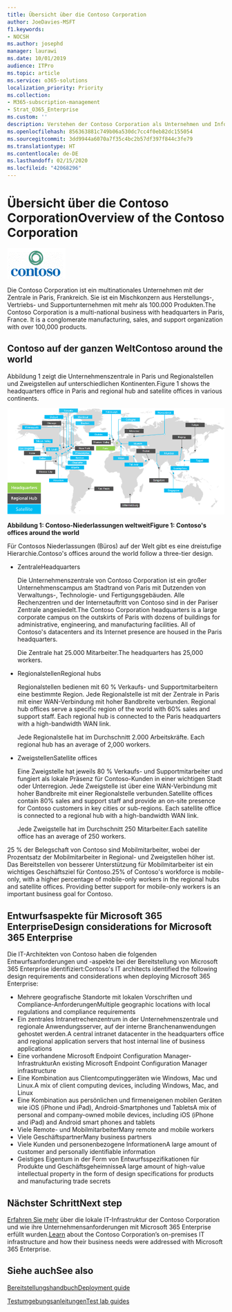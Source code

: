 ```yaml
---
title: Übersicht über die Contoso Corporation
author: JoeDavies-MSFT
f1.keywords:
- NOCSH
ms.author: josephd
manager: laurawi
ms.date: 10/01/2019
audience: ITPro
ms.topic: article
ms.service: o365-solutions
localization_priority: Priority
ms.collection:
- M365-subscription-management
- Strat_O365_Enterprise
ms.custom: ''
description: Verstehen der Contoso Corporation als Unternehmen und Informationen zu der mehrstufigen Struktur ihrer weltweiten Büros.
ms.openlocfilehash: 856363881c749b06a530dc7cc4f0eb82dc155054
ms.sourcegitcommit: 3dd9944a6070a7f35c4bc2b57df397f844c3fe79
ms.translationtype: HT
ms.contentlocale: de-DE
ms.lasthandoff: 02/15/2020
ms.locfileid: "42068296"
---
```

# <a name="overview-of-the-contoso-corporation"></a><span data-ttu-id="1345d-103">Übersicht über die Contoso Corporation</span><span class="sxs-lookup"><span data-stu-id="1345d-103">Overview of the Contoso Corporation</span></span>

![Die Contoso Corporation](../media/contoso-overview/contoso-icon.png)

<span data-ttu-id="1345d-p101">Die Contoso Corporation ist ein multinationales Unternehmen mit der Zentrale in Paris, Frankreich. Sie ist ein Mischkonzern aus Herstellungs-, Vertriebs- und Supportunternehmen mit mehr als 100.000 Produkten.</span><span class="sxs-lookup"><span data-stu-id="1345d-p101">The Contoso Corporation is a multi-national business with headquarters in Paris, France. It is a conglomerate manufacturing, sales, and support organization with over 100,000 products.</span></span>

## <a name="contoso-around-the-world"></a><span data-ttu-id="1345d-107">Contoso auf der ganzen Welt</span><span class="sxs-lookup"><span data-stu-id="1345d-107">Contoso around the world</span></span>

<span data-ttu-id="1345d-108">Abbildung 1 zeigt die Unternehmenszentrale in Paris und Regionalstellen und Zweigstellen auf unterschiedlichen Kontinenten.</span><span class="sxs-lookup"><span data-stu-id="1345d-108">Figure 1 shows the headquarters office in Paris and regional hub and satellite offices in various continents.</span></span>

![Contoso-Niederlassungen weltweit](../media/contoso-overview/contoso-overview-fig1.png)

<span data-ttu-id="1345d-110">**Abbildung 1: Contoso-Niederlassungen weltweit**</span><span class="sxs-lookup"><span data-stu-id="1345d-110">**Figure 1: Contoso's offices around the world**</span></span>
 
<span data-ttu-id="1345d-111">Für Contosos Niederlassungen (Büros) auf der Welt gibt es eine dreistufige Hierarchie.</span><span class="sxs-lookup"><span data-stu-id="1345d-111">Contoso's offices around the world follow a three-tier design.</span></span>

- <span data-ttu-id="1345d-112">Zentrale</span><span class="sxs-lookup"><span data-stu-id="1345d-112">Headquarters</span></span>

  <span data-ttu-id="1345d-p102">Die Unternehmenszentrale von Contoso Corporation ist ein großer Unternehmenscampus am Stadtrand von Paris mit Dutzenden von Verwaltungs-, Technologie- und Fertigungsgebäuden. Alle Rechenzentren und der Internetauftritt von Contoso sind in der Pariser Zentrale angesiedelt.</span><span class="sxs-lookup"><span data-stu-id="1345d-p102">The Contoso Corporation headquarters is a large corporate campus on the outskirts of Paris with dozens of buildings for administrative, engineering, and manufacturing facilities. All of Contoso's datacenters and its Internet presence are housed in the Paris headquarters.</span></span>

  <span data-ttu-id="1345d-115">Die Zentrale hat 25.000 Mitarbeiter.</span><span class="sxs-lookup"><span data-stu-id="1345d-115">The headquarters has 25,000 workers.</span></span>

- <span data-ttu-id="1345d-116">Regionalstellen</span><span class="sxs-lookup"><span data-stu-id="1345d-116">Regional hubs</span></span>

  <span data-ttu-id="1345d-p103">Regionalstellen bedienen mit 60 % Verkaufs- und Supportmitarbeitern eine bestimmte Region. Jede Regionalstelle ist mit der Zentrale in Paris mit einer WAN-Verbindung mit hoher Bandbreite verbunden. </span><span class="sxs-lookup"><span data-stu-id="1345d-p103">Regional hub offices serve a specific region of the world with 60% sales and support staff. Each regional hub is connected to the Paris headquarters with a high-bandwidth WAN link.</span></span>

  <span data-ttu-id="1345d-119">Jede Regionalstelle hat im Durchschnitt 2.000 Arbeitskräfte.
</span><span class="sxs-lookup"><span data-stu-id="1345d-119">Each regional hub has an average of 2,000 workers.</span></span>

- <span data-ttu-id="1345d-120">Zweigstellen</span><span class="sxs-lookup"><span data-stu-id="1345d-120">Satellite offices</span></span>

  <span data-ttu-id="1345d-p104">Eine Zweigstelle hat jeweils 80 % Verkaufs- und Supportmitarbeiter und fungiert als lokale Präsenz für Contoso-Kunden in einer wichtigen Stadt oder Unterregion. Jede Zweigstelle ist über eine WAN-Verbindung mit hoher Bandbreite mit einer Regionalstelle verbunden.</span><span class="sxs-lookup"><span data-stu-id="1345d-p104">Satellite offices contain 80% sales and support staff and provide an on-site presence for Contoso customers in key cities or sub-regions. Each satellite office is connected to a regional hub with a high-bandwidth WAN link.</span></span>

  <span data-ttu-id="1345d-123">Jede Zweigstelle hat im Durchschnitt 250 Mitarbeiter.</span><span class="sxs-lookup"><span data-stu-id="1345d-123">Each satellite office has an average of 250 workers.</span></span>

<span data-ttu-id="1345d-p105">25 % der Belegschaft von Contoso sind Mobilmitarbeiter, wobei der Prozentsatz der Mobilmitarbeiter in Regional- und Zweigstellen höher ist.
Das Bereitstellen von besserer Unterstützung für Mobilmitarbeiter ist ein wichtiges Geschäftsziel für Contoso.</span><span class="sxs-lookup"><span data-stu-id="1345d-p105">25% of Contoso's workforce is mobile-only, with a higher percentage of mobile-only workers in the regional hubs and satellite offices. Providing better support for mobile-only workers is an important business goal for Contoso.</span></span>

## <a name="design-considerations-for-microsoft-365-enterprise"></a><span data-ttu-id="1345d-126">Entwurfsaspekte für Microsoft 365 Enterprise</span><span class="sxs-lookup"><span data-stu-id="1345d-126">Design considerations for Microsoft 365 Enterprise</span></span>

<span data-ttu-id="1345d-127">Die IT-Architekten von Contoso haben die folgenden Entwurfsanforderungen und -aspekte bei der Bereitstellung von Microsoft 365 Enterprise identifiziert:</span><span class="sxs-lookup"><span data-stu-id="1345d-127">Contoso's IT architects identified the following design requirements and considerations when deploying Microsoft 365 Enterprise:</span></span> 

- <span data-ttu-id="1345d-128">Mehrere geografische Standorte mit lokalen Vorschriften und Compliance-Anforderungen</span><span class="sxs-lookup"><span data-stu-id="1345d-128">Multiple geographic locations with local regulations and compliance requirements</span></span>
- <span data-ttu-id="1345d-129">Ein zentrales Intranetrechenzentrum in der Unternehmenszentrale und regionale Anwendungsserver, auf der interne Branchenanwendungen gehostet werden.</span><span class="sxs-lookup"><span data-stu-id="1345d-129">A central intranet datacenter in the headquarters office and regional application servers that host internal line of business applications</span></span>
- <span data-ttu-id="1345d-130">Eine vorhandene Microsoft Endpoint Configuration Manager-Infrastruktur</span><span class="sxs-lookup"><span data-stu-id="1345d-130">An existing Microsoft Endpoint Configuration Manager infrastructure</span></span>
- <span data-ttu-id="1345d-131">Eine Kombination aus Clientcomputinggeräten wie Windows, Mac und Linux.</span><span class="sxs-lookup"><span data-stu-id="1345d-131">A mix of client computing devices, including Windows, Mac, and Linux</span></span>
- <span data-ttu-id="1345d-132">Eine Kombination aus persönlichen und firmeneigenen mobilen Geräten wie iOS (iPhone und iPad), Android-Smartphones und Tablets</span><span class="sxs-lookup"><span data-stu-id="1345d-132">A mix of personal and company-owned mobile devices, including iOS (iPhone and iPad) and Android smart phones and tablets</span></span>
- <span data-ttu-id="1345d-133">Viele Remote- und Mobilmitarbeiter</span><span class="sxs-lookup"><span data-stu-id="1345d-133">Many remote and mobile workers</span></span>
- <span data-ttu-id="1345d-134">Viele Geschäftspartner</span><span class="sxs-lookup"><span data-stu-id="1345d-134">Many business partners</span></span>
- <span data-ttu-id="1345d-135">Viele Kunden und personenbezogene Informationen</span><span class="sxs-lookup"><span data-stu-id="1345d-135">A large amount of customer and personally identifiable information</span></span>
- <span data-ttu-id="1345d-136">Geistiges Eigentum in der Form von Entwurfsspezifikationen für Produkte und Geschäftsgeheimnisse</span><span class="sxs-lookup"><span data-stu-id="1345d-136">A large amount of high-value intellectual property in the form of design specifications for products and manufacturing trade secrets</span></span>

## <a name="next-step"></a><span data-ttu-id="1345d-137">Nächster Schritt</span><span class="sxs-lookup"><span data-stu-id="1345d-137">Next step</span></span>

<span data-ttu-id="1345d-138">[Erfahren Sie mehr](contoso-infra-needs.md) über die lokale IT-Infrastruktur der Contoso Corporation und wie ihre Unternehmensanforderungen mit Microsoft 365 Enterprise erfüllt wurden.</span><span class="sxs-lookup"><span data-stu-id="1345d-138">[Learn](contoso-infra-needs.md) about the Contoso Corporation’s on-premises IT infrastructure and how their business needs were addressed with Microsoft 365 Enterprise.</span></span>

## <a name="see-also"></a><span data-ttu-id="1345d-139">Siehe auch</span><span class="sxs-lookup"><span data-stu-id="1345d-139">See also</span></span>

[<span data-ttu-id="1345d-140">Bereitstellungshandbuch</span><span class="sxs-lookup"><span data-stu-id="1345d-140">Deployment guide</span></span>](deploy-microsoft-365-enterprise.md)

[<span data-ttu-id="1345d-141">Testumgebungsanleitungen</span><span class="sxs-lookup"><span data-stu-id="1345d-141">Test lab guides</span></span>](m365-enterprise-test-lab-guides.md)



